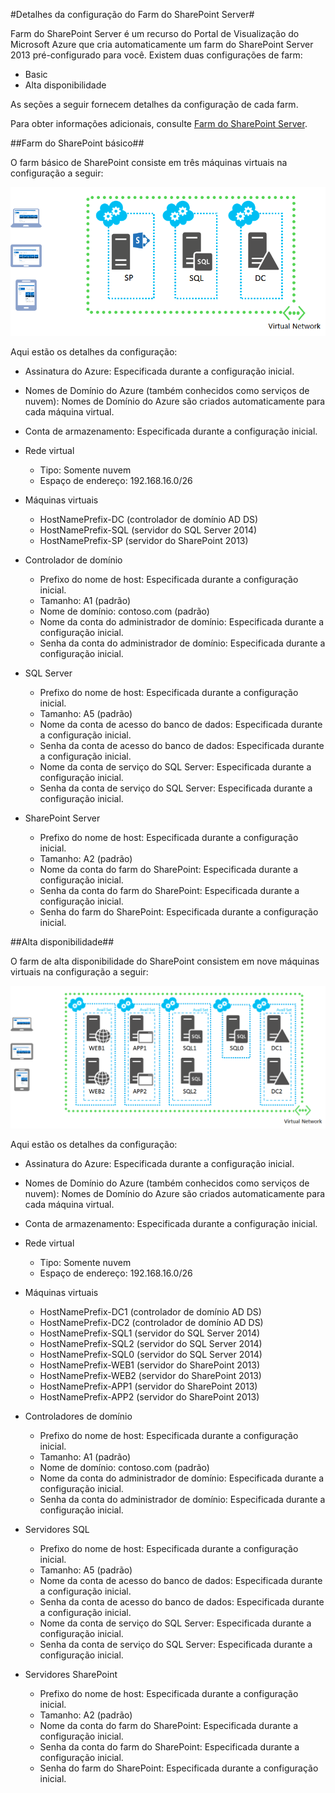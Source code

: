 ﻿<properties title="SharePoint Server Farm Configuration Details" pageTitle="Detalhes da configuração do Farm do SharePoint Server" description="Descreve a configuração padrão dos farms do SharePoint" metaKeywords="" services="virtual-machines" solutions="" documentationCenter="" authors="josephd" videoId="" scriptId="" manager="timlt"/>

<tags ms.service="virtual-machines" ms.workload="infrastructure-services" ms.tgt_pltfrm="vm-sharepoint" ms.devlang="na" ms.topic="article" ms.date="10/20/2014" ms.author="josephd" />


#Detalhes da configuração do Farm do SharePoint Server#

Farm do SharePoint Server é um recurso do Portal de Visualização do Microsoft Azure que cria automaticamente um farm do SharePoint Server 2013 pré-configurado para você. Existem duas configurações de farm:

- Basic
- Alta disponibilidade

As seções a seguir fornecem detalhes da configuração de cada farm.

Para obter informações adicionais, consulte [Farm do SharePoint Server](../virtual-machines-sharepoint-farm-azure-preview/).

##Farm do SharePoint básico##

O farm básico de SharePoint consiste em três máquinas virtuais na configuração a seguir:

![sharepointfarm](./media/virtual-machines-sharepoint-farm-config-azure-preview/SPFarm_Basic.png) 

Aqui estão os detalhes da configuração:

-	Assinatura do Azure: Especificada durante a configuração inicial.
-	Nomes de Domínio do Azure (também conhecidos como serviços de nuvem): Nomes de Domínio do Azure são criados automaticamente para cada máquina virtual.
-	Conta de armazenamento: Especificada durante a configuração inicial.
-	Rede virtual 	
	-   Tipo: Somente nuvem	
    -	Espaço de endereço: 192.168.16.0/26    

- Máquinas virtuais
	-	HostNamePrefix-DC (controlador de domínio AD DS)
	-	HostNamePrefix-SQL (servidor do SQL Server 2014)
	-	HostNamePrefix-SP (servidor do SharePoint 2013)

- Controlador de domínio
	-	Prefixo do nome de host: Especificada durante a configuração inicial.
	-	Tamanho: A1 (padrão)
	-	Nome de domínio: contoso.com (padrão)
	-	Nome da conta do administrador de domínio: Especificada durante a configuração inicial.
	-	Senha da conta do administrador de domínio: Especificada durante a configuração inicial.

- SQL Server
	-	Prefixo do nome de host: Especificada durante a configuração inicial.
	-	Tamanho: A5 (padrão)
	-	Nome da conta de acesso do banco de dados: Especificada durante a configuração inicial.
	-	Senha da conta de acesso do banco de dados: Especificada durante a configuração inicial.
	-	Nome da conta de serviço do SQL Server: Especificada durante a configuração inicial.
	-	Senha da conta de serviço do SQL Server: Especificada durante a configuração inicial.

- SharePoint Server
	-	Prefixo do nome de host: Especificada durante a configuração inicial.
	-	Tamanho: A2 (padrão)
	-	Nome da conta do farm do SharePoint: Especificada durante a configuração inicial.
	-	Senha da conta do farm do SharePoint: Especificada durante a configuração inicial.
	-	Senha do farm do SharePoint: Especificada durante a configuração inicial.


##Alta disponibilidade##

O farm de alta disponibilidade do SharePoint consistem em nove máquinas virtuais na configuração a seguir:

![sharepointfarm](./media/virtual-machines-sharepoint-farm-config-azure-preview/SPFarm_HighAvail.png)
 
Aqui estão os detalhes da configuração:

-	Assinatura do Azure: Especificada durante a configuração inicial.
-	Nomes de Domínio do Azure (também conhecidos como serviços de nuvem): Nomes de Domínio do Azure são criados automaticamente para cada máquina virtual.
-	Conta de armazenamento: Especificada durante a configuração inicial.
-	Rede virtual	
	-	Tipo: Somente nuvem
	-	Espaço de endereço: 192.168.16.0/26	

-	Máquinas virtuais
	-	HostNamePrefix-DC1 (controlador de domínio AD DS)
	-	HostNamePrefix-DC2 (controlador de domínio AD DS)
	-	HostNamePrefix-SQL1 (servidor do SQL Server 2014)
	-	HostNamePrefix-SQL2 (servidor do SQL Server 2014)
	-	HostNamePrefix-SQL0 (servidor do SQL Server 2014)
	-	HostNamePrefix-WEB1 (servidor do SharePoint 2013)
	-	HostNamePrefix-WEB2 (servidor do SharePoint 2013)
	-	HostNamePrefix-APP1 (servidor do SharePoint 2013)
	-	HostNamePrefix-APP2 (servidor do SharePoint 2013)

-	Controladores de domínio
	-	Prefixo do nome de host: Especificada durante a configuração inicial.
	-	Tamanho: A1 (padrão)
	-	Nome de domínio: contoso.com (padrão)
	-	Nome da conta do administrador de domínio: Especificada durante a configuração inicial.
	-	Senha da conta do administrador de domínio: Especificada durante a configuração inicial.

-	Servidores SQL
	-	Prefixo do nome de host: Especificada durante a configuração inicial.
	-	Tamanho: A5 (padrão)
	-	Nome da conta de acesso do banco de dados: Especificada durante a configuração inicial.
	-	Senha da conta de acesso do banco de dados: Especificada durante a configuração inicial.
	-	Nome da conta de serviço do SQL Server: Especificada durante a configuração inicial.
	-	Senha da conta de serviço do SQL Server: Especificada durante a configuração inicial.

-	Servidores SharePoint
	-	Prefixo do nome de host: Especificada durante a configuração inicial.
	-	Tamanho: A2 (padrão)
	-	Nome da conta do farm do SharePoint: Especificada durante a configuração inicial.
	-	Senha da conta do farm do SharePoint: Especificada durante a configuração inicial.		
	-	Senha do farm do SharePoint: Especificada durante a configuração inicial.


<!--HONumber=35.1-->
